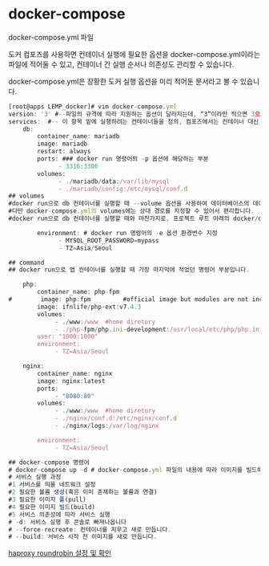 # docker-compose

docker-compose.yml 파일

도커 컴포즈를 사용하면 컨테이너 실행에 필요한 옵션을 docker-compose.yml이라는 파일에 적어둘 수 있고, 컨테이너 간 실행 순서나 의존성도 관리할 수 있습니다.

docker-compose.yml은 장황한 도커 실행 옵션을 미리 적어둔 문서라고 볼 수 있습니다.

```jsx
[root@apps LEMP_docker]# vim docker-compose.yml
version: '3' #--파일의 규격에 따라 지원하는 옵션이 달라지는데, “3”이라만 적으면 3으로 시작하는 최신 버전을 사용한다는 의미
services:  #-- 이 항목 밑에 실행하려는 컨테이너들을 정의, 컴포즈에서는 컨테이너 대신 서비스라는 개념을 사용
    db:
        container_name: mariadb
        image: mariadb
        restart: always
        ports: ### docker run 명령어의 -p 옵션에 해당하는 부분
              - 3316:3306 
        volumes:
              - ./mariadb/data:/var/lib/mysql
              - ./mariadb/config:/etc/mysql/conf.d
## volumes 
#docker run으로 db 컨테이너를 실행할 때 --volume 옵션을 사용하여 데이터베이스의 데이터를 로컬 컴퓨터에 저장했던 부분과 같습니다. 
#다만 docker-compose.yml의 volumes에는 상대 경로를 지정할 수 있어서 편리합니다.
#docker run으로 db 컨테이너를 실행할 때와 마찬가지로, 프로젝트 루트 아래의 docker/data 디렉터리에 데이터를 저장하기로 했습니다.

        environment: # docker run 명령어의 -e 옵션 환경변수 지정 
              - MYSQL_ROOT_PASSWORD=mypass
              - TZ=Asia/Seoul

## command 
## docker run으로 앱 컨테이너를 실행할 때 가장 마지막에 적었던 명령어 부분입니다.

    php:
        container_name: php-fpm
#        image: php:fpm         #official image but modules are not included
        image: ifnlife/php-ext:v7.4.3
        volumes:
             - ./www:/www  #home diretory
             - ./php-fpm/php.ini-development:/usr/local/etc/php/php.ini
        user: "1000:1000"
        environment:
             - TZ=Asia/Seoul

    nginx:
        container_name: nginx
        image: nginx:latest
        ports:
             - "8080:80"
        volumes:
             - ./www:/www  #home diretory
             - ./nginx/conf.d:/etc/nginx/conf.d
             - ./nginx/logs:/var/log/nginx

        environment:
             - TZ=Asia/Seoul

## docker-compose 명령어
# docker-compose up -d # docker-compose.yml 파일의 내용에 따라 이미지를 빌드하고 서비스를 실행
# 서비스 실행 과정 
#1 서비스를 띄울 네트워크 설정
#2 필요한 볼륨 생성(혹은 이미 존재하는 볼륨과 연결)
#3 필요한 이미지 풀(pull)
#4 필요한 이미지 빌드(build)
#5 서비스 의존성에 따라 서비스 실행
# -d: 서비스 실행 후 콘솔로 빠져나옵니다
# --force-recreate: 컨테이너를 지우고 새로 만듭니다.
# --build: 서비스 시작 전 이미지를 새로 만듭니다.
```

[haproxy roundrobin 설정 및 확인 ](docker-compose%2045ad8fbaaadc4afc943c73591504b263/haproxy%20roundrobin%20%E1%84%89%E1%85%A5%E1%86%AF%E1%84%8C%E1%85%A5%E1%86%BC%20%E1%84%86%E1%85%B5%E1%86%BE%20%E1%84%92%E1%85%AA%E1%86%A8%E1%84%8B%E1%85%B5%E1%86%AB%206ba0d4360888417289fa6d31cf2cbe45.md)